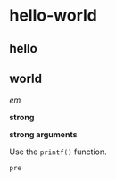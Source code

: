 # hello-world

## hello

## world

*em*

**strong**

**strong arguments**

Use the `printf()` function.

    pre
